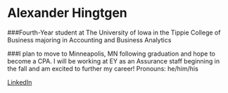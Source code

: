 # Alexander Hingtgen
###Fourth-Year student at The University of Iowa in the Tippie College of Business majoring in Accounting and Business Analytics

###I plan to move to Minneapolis, MN following graduation and hope to become a CPA. I will be working at EY as an Assurance staff beginning in the fall and am excited to further my career!
Pronouns: he/him/his

[LinkedIn](https://www.linkedin.com/in/alexander-hingtgen)